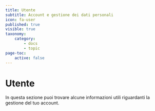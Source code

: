 ```yaml
---
title: Utente
subtitle: Account e gestione dei dati personali
icon: fa-user
published: true
visible: true
taxonomy:
    category:
        - docs
        - topic
page-toc:
    active: false
---
```


# Utente

In questa sezione puoi trovare alcune informazioni utili riguardanti la gestione del tuo account. 

<br>
